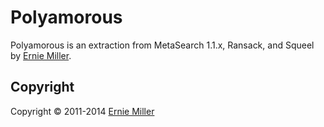 # Polyamorous

Polyamorous is an extraction from MetaSearch 1.1.x, Ransack, and Squeel by [Ernie Miller](http://twitter.com/erniemiller).

## Copyright

Copyright &copy; 2011-2014 [Ernie Miller](http://twitter.com/erniemiller)